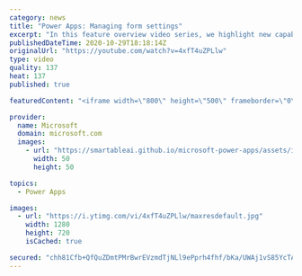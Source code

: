 ```yaml
---
category: news
title: "Power Apps: Managing form settings"
excerpt: "In this feature overview video series, we highlight new capabilities included in the latest update to Microsoft Power Apps.  Improvements to Microsoft Power Apps for managing form settings and events allow users to set various features on a form in the new modern designer.   Get the most out of Power"
publishedDateTime: 2020-10-29T18:18:14Z
originalUrl: "https://youtube.com/watch?v=4xfT4uZPLlw"
type: video
quality: 137
heat: 137
published: true

featuredContent: "<iframe width=\"800\" height=\"500\" frameborder=\"0\" src=\"https://www.youtube.com/embed/4xfT4uZPLlw\" allow=\"accelerometer; autoplay; encrypted-media; gyroscope; picture-in-picture\" allowfullscreen></iframe>"

provider:
  name: Microsoft
  domain: microsoft.com
  images:
    - url: "https://smartableai.github.io/microsoft-power-apps/assets/images/organizations/microsoft.com-50x50.jpg"
      width: 50
      height: 50

topics:
  - Power Apps

images:
  - url: "https://i.ytimg.com/vi/4xfT4uZPLlw/maxresdefault.jpg"
    width: 1280
    height: 720
    isCached: true

secured: "chh81Cfb+QfQuZDmtPMrBwrEVzmdTjNLl9ePprh4fhf/bKa/UWAj1vS85YcTAQ+kBr/naS7rll0jhctCiQNyIxAdUGHC6HuURuulFvgkAGsHKG6DxNl2u9mAEfEfOFZKnblEExwkOMQGse0raHfTddyZ9LI+G9I56BaRGOyOIOpBYyOYA0+TShQWToo2zYnjhef5vjj9P1zW1dv5cRtcSTZfbp+yZbegQjLb+DCyiQ6BAcJZF1pfdE0isfvYmtmPTgPuqKuIiuP+07ItmdQdBQH2uQIDDJeNkAfGqw7aB8/sEQJxN1p5M/+gLmwEyc2KKcoYmIbdjWuitkl+4G0SoOYFXkRV+Jev87cH/1HfwtEaa3HVAsTYav4toj6oxOBCq3MJ64N17sSjvuYrl7/qLGZ0iZoCwzoIIqxhnqMmhOgzPS0JMP24GXRvQ2kErxtt;Y+fv87Ihfws6n2OVyUFj3A=="
---
```


